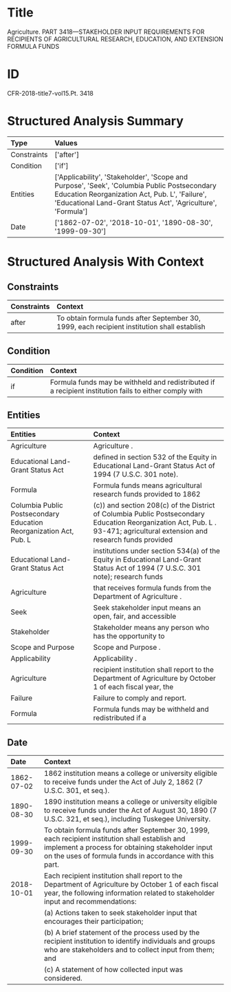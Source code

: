 # Title

 Agriculture. PART 3418—STAKEHOLDER INPUT REQUIREMENTS FOR RECIPIENTS OF AGRICULTURAL RESEARCH, EDUCATION, AND EXTENSION FORMULA FUNDS


# ID

 CFR-2018-title7-vol15.Pt. 3418


# Structured Analysis Summary

| Type        | Values                                                                                                                                                                                                        |
|:------------|:--------------------------------------------------------------------------------------------------------------------------------------------------------------------------------------------------------------|
| Constraints | ['after']                                                                                                                                                                                                     |
| Condition   | ['if']                                                                                                                                                                                                        |
| Entities    | ['Applicability', 'Stakeholder', 'Scope and Purpose', 'Seek', 'Columbia Public Postsecondary Education Reorganization Act, Pub. L', 'Failure', 'Educational Land-Grant Status Act', 'Agriculture', 'Formula'] |
| Date        | ['1862-07-02', '2018-10-01', '1890-08-30', '1999-09-30']                                                                                                                                                      |


# Structured Analysis With Context

 


## Constraints

| Constraints   | Context                                                                                       |
|:--------------|:----------------------------------------------------------------------------------------------|
| after         | To obtain formula funds  after September 30, 1999, each recipient institution shall establish |


## Condition

| Condition   | Context                                                                                                 |
|:------------|:--------------------------------------------------------------------------------------------------------|
| if          | Formula funds may be withheld and redistributed  if a recipient institution fails to either comply with |


## Entities

| Entities                                                           | Context                                                                                                                                                                    |
|:-------------------------------------------------------------------|:---------------------------------------------------------------------------------------------------------------------------------------------------------------------------|
| Agriculture                                                        | Agriculture .                                                                                                                                                              |
| Educational Land-Grant Status Act                                  | defined in section 532 of the Equity in Educational Land-Grant Status Act  of 1994 (7 U.S.C. 301 note).                                                                    |
| Formula                                                            | Formula funds means agricultural research funds provided to 1862                                                                                                           |
| Columbia Public Postsecondary Education Reorganization Act, Pub. L | (c)) and section 208(c) of the District of Columbia Public Postsecondary Education Reorganization Act, Pub. L . 93-471; agricultural extension and research funds provided |
| Educational Land-Grant Status Act                                  | institutions under section 534(a) of the Equity in Educational Land-Grant Status Act of 1994 (7 U.S.C. 301 note); research funds                                           |
| Agriculture                                                        | that receives formula funds from the Department of Agriculture .                                                                                                           |
| Seek                                                               | Seek stakeholder input means an open, fair, and accessible                                                                                                                 |
| Stakeholder                                                        | Stakeholder means any person who has the opportunity to                                                                                                                    |
| Scope and Purpose                                                  | Scope and Purpose .                                                                                                                                                        |
| Applicability                                                      | Applicability .                                                                                                                                                            |
| Agriculture                                                        | recipient institution shall report to the Department of Agriculture by October 1 of each fiscal year, the                                                                  |
| Failure                                                            | Failure  to comply and report.                                                                                                                                             |
| Formula                                                            | Formula funds may be withheld and redistributed if a                                                                                                                       |


## Date

| Date       | Context                                                                                                                                                                                                         |
|:-----------|:----------------------------------------------------------------------------------------------------------------------------------------------------------------------------------------------------------------|
| 1862-07-02 | 1862 institution means a college or university eligible to receive funds under the Act of July 2, 1862 (7 U.S.C. 301, et seq.).                                                                                 |
| 1890-08-30 | 1890 institution means a college or university eligible to receive funds under the Act of August 30, 1890 (7 U.S.C. 321, et seq.), including Tuskegee University.                                               |
| 1999-09-30 | To obtain formula funds after September 30, 1999, each recipient institution shall establish and implement a process for obtaining stakeholder input on the uses of formula funds in accordance with this part. |
| 2018-10-01 | Each recipient institution shall report to the Department of Agriculture by October 1 of each fiscal year, the following information related to stakeholder input and recommendations:                          |
|            |             (a) Actions taken to seek stakeholder input that encourages their participation;                                                                                                                    |
|            |             (b) A brief statement of the process used by the recipient institution to identify individuals and groups who are stakeholders and to collect input from them; and                                  |
|            |             (c) A statement of how collected input was considered.                                                                                                                                              |


